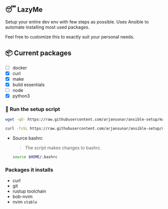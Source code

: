 ## 😴 LazyMe

Setup your entire dev env with few steps as possible. Uses Ansible to automate installing
most used packages.

Feel free to customize this to exactly suit your personal needs.

## 📦 Current packages

- [ ] docker
- [x] curl
- [x] make
- [x] build essentials
- [ ] node
- [x] python3

### 🏃 Run the setup script

```bash
wget -qO- https://raw.githubusercontent.com/arjansunar/ansible-setup/main/setup.sh | sh
```

```bash
curl -fsSL https://raw.githubusercontent.com/arjansunar/ansible-setup/main/setup.sh | sh
```

- Source bashrc
  > The script makes changes to bashrc.
  ```bash
  source $HOME/.bashrc
  ```

### Packages it installs

- curl
- git
- rustup toolchain
- bob-nvim
- nvim `stable`
